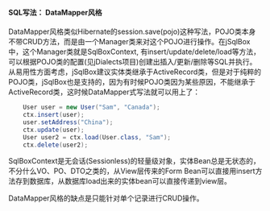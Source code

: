 #### SQL写法： DataMapper风格

DataMapper风格类似Hibernate的session.save(pojo)这种写法，POJO类本身不带CRUD方法，而是由一个Manager类来对这个POJO进行操作。在jSqlBox中，这个Manager类就是SqlBoxContext, 有insert/update/delete/load等方法，可以根据POJO类的配置(见jDialects项目)创建出插入/更新/删除等SQL并执行。从易用性方面考虑，jSqlBox建议实体类继承于ActiveRecord类，但是对于纯粹的POJO类，jSqlBox也是支持的，因为有时候POJO类因为某些原因，不能继承于ActiveRecord类，这时候DataMapper式写法就可以用上了：
```Java
    User user = new User("Sam", "Canada");
    ctx.insert(user);
    user.setAddress("China");
    ctx.update(user);
    User user2 = ctx.load(User.class, "Sam");
    ctx.delete(user2);
```
SqlBoxContext是无会话(Sessionless)的轻量级对象，实体Bean总是无状态的，不分什么VO、PO、DTO之类的，从View层传来的Form Bean可以直接用insert方法存到数据库，从数据库load出来的实体bean可以直接传递到view层。  

DataMapper风格的缺点是只能针对单个记录进行CRUD操作。